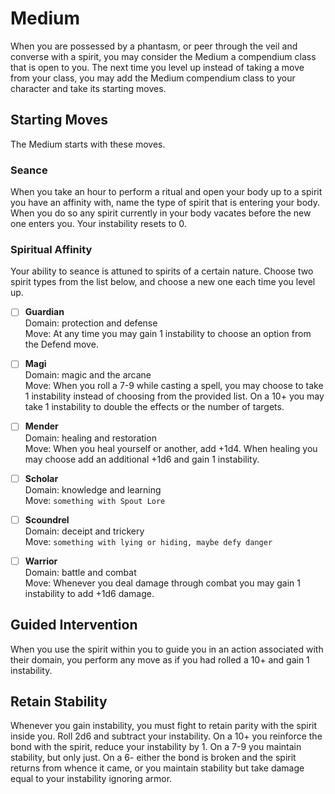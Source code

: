 # Medium
When you are possessed by a phantasm, or peer through the veil and converse with a spirit, you may consider the Medium a compendium class that is open to you. The next time you level up instead of taking a move from your class, you may add the Medium compendium class to your character and take its starting moves.

## Starting Moves
The Medium starts with these moves.

### Seance
When you take an hour to perform a ritual and open your body up to a spirit you have an affinity with, name the type of spirit that is entering your body. When you do so any spirit currently in your body vacates before the new one enters you. Your instability resets to 0.

### Spiritual Affinity
Your ability to seance is attuned to spirits of a certain nature. Choose two spirit types from the list below, and choose a new one each time you level up.

- [ ] **Guardian**  
Domain: protection and defense  
Move: At any time you may gain 1 instability to choose an option from the Defend move.

- [ ] **Magi**  
Domain: magic and the arcane  
Move: When you roll a 7-9 while casting a spell, you may choose to take 1 instability instead of choosing from the provided list. On a 10+ you may take 1 instability to double the effects or the number of targets.
 
- [ ] **Mender**  
Domain: healing and restoration  
Move: When you heal yourself or another, add +1d4. When healing you may choose add an additional +1d6 and gain 1 instability.

- [ ] **Scholar**  
Domain: knowledge and learning  
Move: `something with Spout Lore`

- [ ] **Scoundrel**  
Domain: deceipt and trickery  
Move: `something with lying or hiding, maybe defy danger`

- [ ] **Warrior**  
Domain: battle and combat  
Move: Whenever you deal damage through combat you may gain 1 instability to add +1d6 damage.

## Guided Intervention
When you use the spirit within you to guide you in an action associated with their domain, you perform any move as if you had rolled a 10+ and gain 1 instability.

## Retain Stability
Whenever you gain instability, you must fight to retain parity with the spirit inside you. Roll 2d6 and subtract your instability. On a 10+ you reinforce the bond with the spirit, reduce your instability by 1. On a 7-9 you maintain stability, but only just. On a 6- either the bond is broken and the spirit returns from whence it came, or you maintain stability but take damage equal to your instability ignoring armor.
